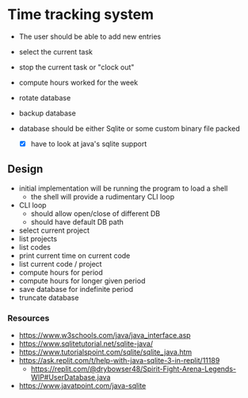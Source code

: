 # Time tracking system

* The user should be able to add new entries
* select the current task
* stop the current task or "clock out"
* compute hours worked for the week
* rotate database
* backup database

* database should be either Sqlite or some custom binary file packed
  * [x] have to look at java's sqlite support


## Design

* initial implementation will be running the program to load a shell
  * the shell will provide a rudimentary CLI loop
* CLI loop
  * should allow open/close of different DB
  * should have default DB path
* select current project
* list projects
* list codes
* print current time on current code
* list current code / project
* compute hours for period
* compute hours for longer given period
* save database for indefinite period
* truncate database


### Resources

* https://www.w3schools.com/java/java_interface.asp
* https://www.sqlitetutorial.net/sqlite-java/
* https://www.tutorialspoint.com/sqlite/sqlite_java.htm
* https://ask.replit.com/t/help-with-java-sqlite-3-in-replit/11189
  * https://replit.com/@drybowser48/Spirit-Fight-Arena-Legends-WIP#UserDatabase.java
* https://www.javatpoint.com/java-sqlite
